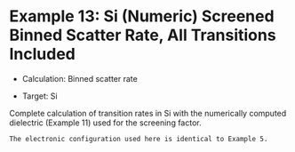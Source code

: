# Example 13: Si (Numeric) Screened Binned Scatter Rate, All Transitions Included

- Calculation: Binned scatter rate

- Target: Si

Complete calculation of transition rates in Si with the numerically computed dielectric (Example 11) used for the screening factor. 

```{note}
The electronic configuration used here is identical to Example 5.
```
